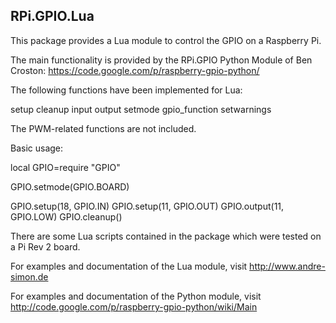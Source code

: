 RPi.GPIO.Lua 
------------

This package provides a Lua module to control the GPIO on a Raspberry Pi.

The main functionality is provided by the RPi.GPIO Python Module of Ben Croston:
https://code.google.com/p/raspberry-gpio-python/

The following functions have been implemented for Lua:

setup
cleanup
input
output
setmode
gpio_function
setwarnings

The PWM-related functions are not included.

Basic usage:

local GPIO=require "GPIO"

GPIO.setmode(GPIO.BOARD)

GPIO.setup(18, GPIO.IN)
GPIO.setup(11, GPIO.OUT)
GPIO.output(11, GPIO.LOW)
GPIO.cleanup()

There are some Lua scripts contained in the package which were tested on a Pi 
Rev 2 board.

For examples and documentation of the Lua module, visit 
http://www.andre-simon.de

For examples and documentation of the Python module, visit 
http://code.google.com/p/raspberry-gpio-python/wiki/Main